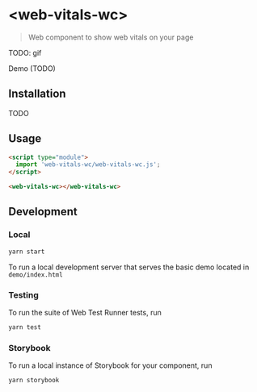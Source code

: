 # \<web-vitals-wc>

> Web component to show web vitals on your page

TODO: gif

Demo (TODO)

## Installation
TODO

## Usage
```html
<script type="module">
  import 'web-vitals-wc/web-vitals-wc.js';
</script>

<web-vitals-wc></web-vitals-wc>
```
## Development

### Local
```bash
yarn start
```
To run a local development server that serves the basic demo located in `demo/index.html`

### Testing
To run the suite of Web Test Runner tests, run
```bash
yarn test
```

### Storybook
To run a local instance of Storybook for your component, run
```bash
yarn storybook
```


